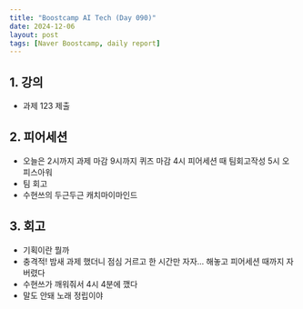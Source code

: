 ```yaml
---
title: "Boostcamp AI Tech (Day 090)"
date: 2024-12-06
layout: post
tags: [Naver Boostcamp, daily report]
---
```

## 1. 강의
- 과제 123 제출

## 2. 피어세션
- 오늘은 2시까지 과제 마감 9시까지 퀴즈 마감 4시 피어세션 때 팀회고작성 5시 오피스아워
- 팀 회고
- 수현쓰의 두근두근 캐치마이마인드

## 3. 회고
- 기획이란 뭘까
- 충격적! 밤새 과제 했더니 점심 거르고 한 시간만 자자... 해놓고 피어세션 때까지 자버렸다
- 수현쓰가 깨워줘서 4시 4분에 깼다
- 말도 안돼 노래 정립이야